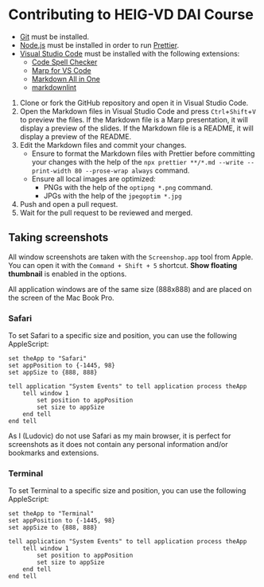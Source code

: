 # Contributing to HEIG-VD DAI Course

- [Git](https://git-scm.com/) must be installed.
- [Node.js](https://nodejs.org/en/) must be installed in order to run
  [Prettier](https://prettier.io/).
- [Visual Studio Code](https://code.visualstudio.com/) must be installed with
  the following extensions:
  - [Code Spell Checker](https://marketplace.visualstudio.com/items?itemName=streetsidesoftware.code-spell-checker)
  - [Marp for VS Code](https://marketplace.visualstudio.com/items?itemName=marp-team.marp-vscode)
  - [Markdown All in One](https://marketplace.visualstudio.com/items?itemName=yzhang.markdown-all-in-one)
  - [markdownlint](https://marketplace.visualstudio.com/items?itemName=DavidAnson.vscode-markdownlint)

1. Clone or fork the GitHub repository and open it in Visual Studio Code.
2. Open the Markdown files in Visual Studio Code and press `Ctrl`+`Shift`+`V` to
   preview the files. If the Markdown file is a Marp presentation, it will
   display a preview of the slides. If the Markdown file is a README, it will
   display a preview of the README.
3. Edit the Markdown files and commit your changes.
   - Ensure to format the Markdown files with Prettier before committing your
     changes with the help of the
     `npx prettier **/*.md --write --print-width 80 --prose-wrap always`
     command.
   - Ensure all local images are optimized:
     - PNGs with the help of the `optipng *.png` command.
     - JPGs with the help of the `jpegoptim *.jpg`
4. Push and open a pull request.
5. Wait for the pull request to be reviewed and merged.

## Taking screenshots

All window screenshots are taken with the `Screenshop.app` tool from Apple. You
can open it with the `Command + Shift + 5` shortcut. **Show floating thumbnail**
is enabled in the options.

All application windows are of the same size (888x888) and are placed on the
screen of the Mac Book Pro.

### Safari

To set Safari to a specific size and position, you can use the following
AppleScript:

```applescript
set theApp to "Safari"
set appPosition to {-1445, 98}
set appSize to {888, 888}

tell application "System Events" to tell application process theApp
	tell window 1
		set position to appPosition
		set size to appSize
	end tell
end tell

```

As I (Ludovic) do not use Safari as my main browser, it is perfect for
screenshots as it does not contain any personal information and/or bookmarks and
extensions.

### Terminal

To set Terminal to a specific size and position, you can use the following
AppleScript:

```applescript
set theApp to "Terminal"
set appPosition to {-1445, 98}
set appSize to {888, 888}

tell application "System Events" to tell application process theApp
	tell window 1
		set position to appPosition
		set size to appSize
	end tell
end tell
```
